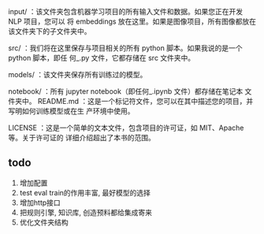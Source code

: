 input/ ：该⽂件夹包含机器学习项⽬的所有输⼊⽂件和数据。如果您正在开发 NLP 项⽬，您可以
将 embeddings 放在这⾥。如果是图像项⽬，所有图像都放在该⽂件夹下的⼦⽂件夹中。

src/ ：我们将在这⾥保存与项⽬相关的所有 python 脚本。如果我说的是⼀个 python 脚本，即任
何\_.py ⽂件，它都存储在 src ⽂件夹中。

models/ ：该⽂件夹保存所有训练过的模型。

notebook/ ：所有 jupyter notebook（即任何\_.ipynb ⽂件）都存储在笔记本 ⽂件夹中。
README.md ：这是⼀个标记符⽂件，您可以在其中描述您的项⽬，并写明如何训练模型或在⽣
产环境中使⽤。

LICENSE ：这是⼀个简单的⽂本⽂件，包含项⽬的许可证，如 MIT、Apache 等。关于许可证的
详细介绍超出了本书的范围。



## todo
1. 增加配置
2. test eval train的作用丰富, 最好模型的选择
3. 增加http接口
4. 把规则引擎, 知识库, 创造预料都给集成寄来
5. 优化文件夹结构